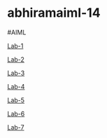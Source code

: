 # abhiramaiml-14
#AIML


[Lab-1](https://github.com/Abhiram1570/abhiramaiml-14/blob/main/LAB1.ipynb)

[Lab-2](https://github.com/Abhiram1570/abhiramaiml-14/blob/main/AIML%20Lab2.ipynb)

[Lab-3](https://github.com/Abhiram1570/abhiramaiml-14/blob/main/LAB-3.ipynb)

[Lab-4](https://github.com/Abhiram1570/abhiramaiml-14/blob/main/LAB4PART1.ipynb)

[Lab-5](https://github.com/Abhiram1570/abhiramaiml-14/blob/main/AIML%20LAB5.ipynb)

[Lab-6](https://github.com/Abhiram1570/abhiramaiml-14/blob/main/LAB6_AIML.ipynb)

[Lab-7](https://github.com/Abhiram1570/abhiramaiml-14/blob/main/AIMLLAB7%20(1).ipynb)








